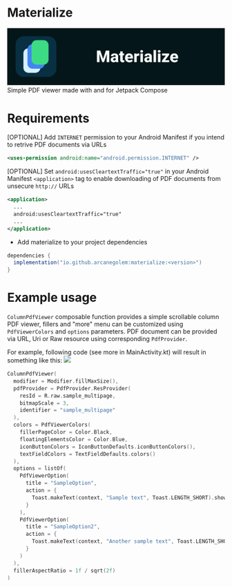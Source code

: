 # Materialize
![Materialize Header](https://github.com/arcanegolem/Materialize/blob/master/files/materialize_header.png)
Simple PDF viewer made with and for Jetpack Compose

# Requirements
[OPTIONAL] Add `INTERNET` permission to your Android Manifest if you intend to retrive PDF documents via URLs
```xml
<uses-permission android:name="android.permission.INTERNET" />
```

[OPTIONAL] Set `android:usesCleartextTraffic="true"` in your Android Manifest `<application>` tag to enable downloading of PDF documents from unsecure `http://` URLs
```xml
<application>
  ...
  android:usesCleartextTraffic="true"
  ...
</application>
```

- Add materialize to your project dependencies
```gradle
dependencies {
  implementation("io.github.arcanegolem:materialize:<version>")
}
```

# Example usage
`ColumnPdfViewer` composable function provides a simple scrollable column PDF viewer, fillers and "more" menu can be customized using `PdfViewerColors` and `options` parameters. PDF document can be provided via URL, Uri or Raw resource using corresponding `PdfProvider`. 

For example, following code (see more in MainActivity.kt) will result in something like this:
<img src="https://github.com/arcanegolem/Materialize/blob/master/files/materialize_demo.gif" width="380" />

```kotlin
ColumnPdfViewer(
  modifier = Modifier.fillMaxSize(),
  pdfProvider = PdfProvider.ResProvider(
    resId = R.raw.sample_multipage,
    bitmapScale = 3,
    identifier = "sample_multipage"
  ),
  colors = PdfViewerColors(
    fillerPageColor = Color.Black,
    floatingElementsColor = Color.Blue,
    iconButtonColors = IconButtonDefaults.iconButtonColors(),
    textFieldColors = TextFieldDefaults.colors()
  ),
  options = listOf(
    PdfViewerOption(
      title = "SampleOption",
      action = {
        Toast.makeText(context, "Sample text", Toast.LENGTH_SHORT).show()
      }
    ),
    PdfViewerOption(
      title = "SampleOption2",
      action = {
        Toast.makeText(context, "Another sample text", Toast.LENGTH_SHORT).show()
      }
    )
  ),
  fillerAspectRatio = 1f / sqrt(2f)
)
```
